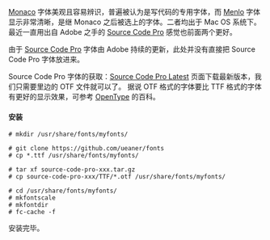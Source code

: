 
[Monaco] 字体美观且容易辨识，普遍被认为是写代码的专用字体，而 [Menlo] 字体显示非常清晰，是继 Monaco 之后被选上的字体。二者均出于 Mac OS 系统下。
最近一直用出自 Adobe 之手的 [Source Code Pro] 感觉也前面两个更好。

由于 [Source Code Pro] 字体由 Adobe 持续的更新，此处并没有直接把 Source Code Pro 字体放进来。

Source Code Pro 字体的获取：[Source Code Pro Latest] 页面下载最新版本，我们只需要里边的 OTF 文件就可以了。
据说 OTF 格式的字体要比 TTF 格式的字体有更好的显示效果，可参考 [OpenType] 的百科。

#### 安装 

    # mkdir /usr/share/fonts/myfonts/

    # git clone https://github.com/ueaner/fonts
    # cp *.ttf /usr/share/fonts/myfonts/

    # tar xf source-code-pro-xxx.tar.gz
    # cp source-code-pro-xxx/TTF/*.otf /usr/share/fonts/myfonts/

    # cd /usr/share/fonts/myfonts/
    # mkfontscale
    # mkfontdir
    # fc-cache -f

安装完毕。

[Monaco]: http://zh.wikipedia.org/wiki/Monaco
[Menlo]: http://zh.wikipedia.org/wiki/Menlo
[Source Code Pro]: https://github.com/adobe-fonts/source-code-pro
[Source Code Pro Latest]: https://github.com/adobe-fonts/source-code-pro/releases/latest
[OpenType]: http://baike.baidu.com/view/1352360.htm
